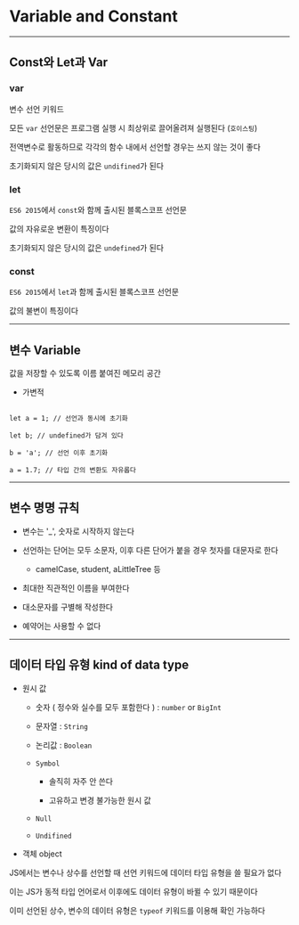 # Variable and Constant

---

## Const와 Let과 Var

### var

변수 선언 키워드

모든 `var` 선언문은 프로그램 실행 시 최상위로 끌어올려져 실행된다 (`호이스팅`)

전역변수로 활동하므로 각각의 함수 내에서 선언할 경우는 쓰지 않는 것이 좋다

초기화되지 않은 당시의 값은 `undifined`가 된다

### let

`ES6 2015`에서 `const`와 함께 출시된 블록스코프 선언문

값의 자유로운 변환이 특징이다

초기화되지 않은 당시의 값은 `undefined`가 된다

### const

`ES6 2015`에서  `let`과 함께 출시된 블록스코프 선언문

값의 불변이 특징이다

---

## 변수 Variable

값을 저장할 수 있도록 이름 붙여진 메모리 공간

+ 가변적

```

let a = 1; // 선언과 동시에 초기화

let b; // undefined가 담겨 있다

b = 'a'; // 선언 이후 초기화

a = 1.7; // 타입 간의 변환도 자유롭다

```

---

## 변수 명명 규칙

+ 변수는 '_', 숫자로 시작하지 않는다

+ 선언하는 단어는 모두 소문자, 이후 다른 단어가 붙을 경우 첫자를 대문자로 한다

    + camelCase, student, aLittleTree 등

+ 최대한 직관적인 이름을 부여한다

+ 대소문자를 구별해 작성한다

+ 예약어는 사용할 수 없다

---

## 데이터 타입 유형 kind of data type

+ 원시 값

    + 숫자 ( 정수와 실수를 모두 포함한다 ) : `number` or `BigInt`

    + 문자열 : `String`

    + 논리값 : `Boolean`

    + `Symbol`

        + 솔직히 자주 안 쓴다

        + 고유하고 변경 불가능한 원시 값

    + `Null`

    + `Undifined`

+ 객체 object

JS에서는 변수나 상수를 선언할 때 선언 키워드에 데이터 타입 유형을 쓸 필요가 없다

이는 JS가 동적 타입 언어로서 이후에도 데이터 유형이 바뀔 수 있기 때문이다

이미 선언된 상수, 변수의 데이터 유형은 `typeof` 키워드를 이용해 확인 가능하다